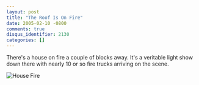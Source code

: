 ```yaml
---
layout: post
title: "The Roof Is On Fire"
date: 2005-02-10 -0800
comments: true
disqus_identifier: 2130
categories: []
---
```

There's a house on fire a couple of blocks away. It's a veritable light
show down there with nearly 10 or so fire trucks arriving on the scene.

![House Fire](/images/HouseFire.jpg)


